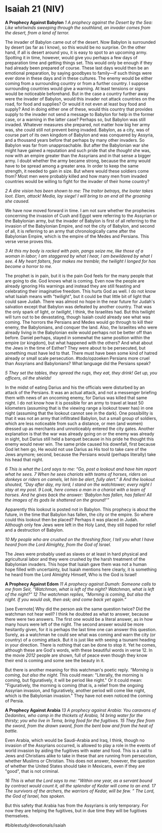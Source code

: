 # Isaiah 21 (NIV) 
**A Prophecy Against Babylon**
*1 A prophecy against the Desert by the Sea:*
*Like whirlwinds sweeping through the southland,*
*an invader comes from the desert,*
*from a land of terror.*

The invader of Babylon came out of the desert. Now Babylon is surrounded by desert (as far as I know), so this would be no surprise. On the other hand, if all is desert around you, it is easy to spot to an upcoming army. Spotting it in time, however, would give you perhaps a few days of preparation time and getting things set. This would only be enough if they had already been prepared of course. These last days would then be an emotional preparation, by saying goodbyes to family—if such things were ever done in these days and in these cultures.
The enemy would be either coming from a surrounding country or from a further country. I suppose surrounding countries would give a warning. At least tensions or signs would be noticeable beforehand. But in the case a country further away were the invader of Babylon, would this invader not attack countries on the road, for food and supplies? Or would it not even at least buy food and supply? And in doing either one of these, would this country that provides supply to the invader not send a message to Babylon for help in the former case, or a warning in the latter case? 
Perhaps so, but Babylon was still invaded. Whatever measures she prepared, not matter how big her army was, she could still not prevent being invaded. 
Babylon, as a city, was of course part of its own kingdom of Babylon and was conquered by Assyria, and a thousand years before that perhaps by many other invaders. So Babylon was far from unapproachable. But after the Babylonian war she might have gained a reputation and such pride that she *thought* she was, now with an empire greater than the Assyrians and in that sense a bigger army. 
I doubt whether the army became strong, because the army would have to be spread among a greater area. In order to keep the same strength, it needed to gain in size. But where would these soldiers come from? Most men were probably killed and how many men from invaded countries would be willing to fight for the invader of their home country?

*2 A dire vision has been shown to me:*
*The traitor betrays, the looter takes loot.*
*Elam, attack! Media, lay siege!*
*I will bring to an end all the groaning she caused.*

We have now moved forward in time. I am not sure whether the prophecies concerning the invasion of Cush and Egypt were referring to the Assyrian or the Babylonian army, but the invader of Babylon is first of all referring to the invasion of the Babylonian Empire, and not the city of Babylon, and second of all, it is referring to an army that chronologically came after the Babylonian Empire, which is the empire of the Medes and Persians. This verse verse proves this. 

*3 At this my body is racked with pain,*
*pangs seize me, like those of a woman in labor;*
*I am staggered by what I hear,*
*I am bewildered by what I see.*
*4 My heart falters,*
*fear makes me tremble;*
*the twilight I longed for*
*has become a horror to me.*

The prophet is in pain, but it is the pain God feels for the many people that are going to die. God knows what is coming. Even now the people are already ignoring His warnings and instead they are still feasting and celebrating their imaginative freedom. This hurts God as well. 
I do not know what Isaiah means with "twilight", but it could be that little bit of light that could save Judah. There was almost no hope in the near future for Judah's salvation except that Babylon was defeated by another country. That was the only spark of light, or *twilight*, I think, the Israelites had. 
But this twilight will turn out to be devastating, though Isaiah could already see what was coming. The horrors the Persians and Medes would go through to kill their enemy, the Babylonians, and conquer the land. Also, the Israelites who were already living in the Babylonian exile would perhaps not be better off than before. Daniel perhaps, stayed in somewhat the same position within the empire (or kingdom), but what happened with the others? And what about the Jews in the time of Esther? They were about to be persecuted, but something must have led to that. There must have been some kind of hatred already or small scale persecution. #todo/opzoeken  Persians more cruel than Assyrians and Babylonians? What language did the Persians speak? 

*5 They set the tables,*
*they spread the rugs,*
*they eat, they drink!*
*Get up, you officers,*
*oil the shields!*

In the midst of eating Darius and his the officials were disturbed by an attack of the Persians. It was an actual attack, and not a messenger briefing them with news of an oncoming enemy, for Darius was killed that same night. 
I do not know how it is possible for an army to travel at least 50 kilometers (assuming that is the viewing range a lookout tower has) in one night (assuming that the lookout cannot see in the dark). One possibility is that it was not an army that infiltrated Babylon, but a small group of soldiers, which are less noticeable from such a distance, or men (and women) dressed up as merchants and unnoticeably entered the city gates. 
Another explanation is that the war was already going on or the enemy was already in sight, but Darius still held a banquet because in his pride he thought this enemy would never win. The same pride caused his downfall, first because God let hem go, He would not use Darius as His tool to take care of the Jews anymore; second, because the Persians would (perhaps literally) take his head that night. 

*6 This is what the Lord says to me:*
*“Go, post a lookout*
*and have him report what he sees.*
*7 When he sees chariots*
*with teams of horses,*
*riders on donkeys*
*or riders on camels,*
*let him be alert,*
*fully alert.”*
*8 And the lookout shouted,*
*“Day after day, my lord, I stand on the watchtower;*
*every night I stay at my post.*
*9 Look, here comes a man in a chariot*
*with a team of horses.*
*And he gives back the answer:*
*‘Babylon has fallen, has fallen!*
*All the images of its gods*
*lie shattered on the ground!’”*

Apparently this lookout is posted not in Babylon. This prophecy is about the future, in the time that Babylon has fallen, the city or the empire. So where could this lookout then be placed? Perhaps it was placed in Judah. Although only few Jews were left in the Holy Land, they still hoped for relief and a destruction of Babylon.

*10 My people who are crushed on the threshing floor,*
*I tell you what I have heard*
*from the Lord Almighty,*
*from the God of Israel.*

The Jews were probably used as slaves or at least in hard physical and agricultural labor and they were crushed by the harsh treatment of the Babylonian invaders. 
This hope that Isaiah gave them was not a human hope filled with uncertainty, but Isaiah mentions here clearly, it is something he heard from the Lord Almighty Himself, Who is the God is Israel!

**A Prophecy Against Edom**
*11 A prophecy against Dumah:*
*Someone calls to me from Seir,*
*“Watchman, what is left of the night?*
*Watchman, what is left of the night?”*
*12 The watchman replies,*
*“Morning is coming, but also the night.*
*If you would ask, then ask;*
*and come back yet again.”*

[see Evernote]
Why did the person ask the same question twice? Did the watchman not hear well? 
I think he doubted as what to answer, because there were two answers. The first one would be a literal answer, as in how many hours were left of the night. The second answer would be more hesitantly given, for it is perhaps the last time one can answer this question. 
Surely, as a watchman he could see what was coming and warn the city (or country) of a coming attack. But it is just like with seeing a tsunami heading in your direction. There is nothing that can be done to stop it.
Yet he comes, although these are God's words, with these beautiful words in verse 12. In the movie *2012* people are shown, full of peace even though they know their end is coming and some see the beauty in it. 

But there is another meaning for this watchman's poetic reply.
*“Morning is coming, but also the night.* 
This could mean: "Literally, the morning is coming, but figuratively, it will be period like night." Or it could mean: "Figuratively, the morning is coming (that is, a relief from the ongoing Assyrian invasion, and figuratively, another period will come like night, which is the Babylonian invasion."
They have not even noticed the coming of Persia. 

**A Prophecy Against Arabia**
*13 A prophecy against Arabia:*
*You caravans of Dedanites,*
*who camp in the thickets of Arabia,*
*14 bring water for the thirsty;*
*you who live in Tema,*
*bring food for the fugitives.*
*15 They flee from the sword,*
*from the drawn sword,*
*from the bent bow*
*and from the heat of battle.*

Even Arabia, which would be Saudi-Arabia and Iraq, I think, though no invasion of the Assyrians occurred, is allowed to play a role in the events of world invasion by aiding the fugitives with water and food.
This is a call to Jews and Christians alike to take in these that are running from persecution, whether Muslims or Christian. This does not answer, however, the question of whether the United States should take in Mexicans, even if they are "good", that is not criminal. 

*16 This is what the Lord says to me: “Within one year, as a servant bound by contract would count it, all the splendor of Kedar will come to an end. 17 The survivors of the archers, the warriors of Kedar, will be few. ” The Lord, the God of Israel, has spoken.*

But this safety that Arabia has from the Assyrians is only temporary. For now they are helping the fugitives, but in due time they will be fugitives themselves. 

#biblestudy/devotionals/isaiah
